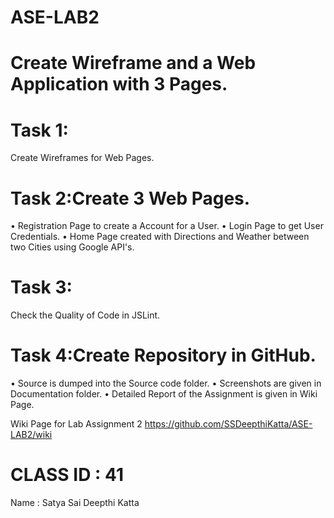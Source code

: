 # ASE-LAB2

# Create Wireframe and a Web Application with 3 Pages.

# Task 1:
Create Wireframes for Web Pages.

# Task 2:Create 3 Web Pages. 
•	Registration Page to create a Account for a User.
•	Login Page to get User Credentials.
•	Home Page created with Directions and Weather between two Cities using Google API's.

# Task 3:
Check the Quality of Code in JSLint.

# Task 4:Create Repository in GitHub.
•	Source is dumped into the Source code folder.
•	Screenshots are given in Documentation folder.
•	Detailed Report of the Assignment is given in Wiki Page.

Wiki Page for Lab Assignment 2
https://github.com/SSDeepthiKatta/ASE-LAB2/wiki

# CLASS ID : 41
Name : Satya Sai Deepthi Katta
